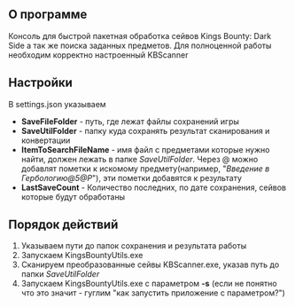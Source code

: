 ﻿## О программе
Консоль для быстрой пакетная обработка сейвов Kings Bounty: Dark Side а так же поиска заданных предметов.
Для полноценной работы необходим корректно настроенный KBScanner

## Настройки
В settings.json указываем
* **SaveFileFolder** - путь, где лежат файлы сохранений игры
* **SaveUtilFolder** - папку куда сохранять результат сканирования и конвертации
* **ItemToSearchFileName** - имя файл с предметами которые нужно найти, должен лежать в папке _SaveUtilFolder_. Через @ можно добавлят пометки к искомому предмету(например, "_Введение в Гербологию@5@Р_"), эти пометки добавятся к результату
* **LastSaveCount** - Количество последних, по дате сохранения, сейвов которые будут обработаны

## Порядок действий
1. Указываем пути до папок сохранения и результата работы
2. Запускаем KingsBountyUtils.exe
3. Сканируем преобразованные сейвы KBScanner.exe, указав путь до папки _SaveUtilFolder_
4. Запускаем KingsBountyUtils.exe с параметром **-s** (если не понятно что это значит - гуглим "как запустить приложение с параметром?")